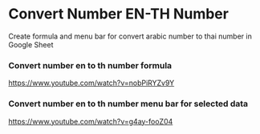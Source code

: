 # Convert Number EN-TH Number
Create formula and menu bar for convert arabic number to thai number in Google Sheet

### Convert number en to th number formula
https://www.youtube.com/watch?v=nobPiRYZv9Y

### Convert number en to th number menu bar for selected data
https://www.youtube.com/watch?v=g4ay-fooZ04
